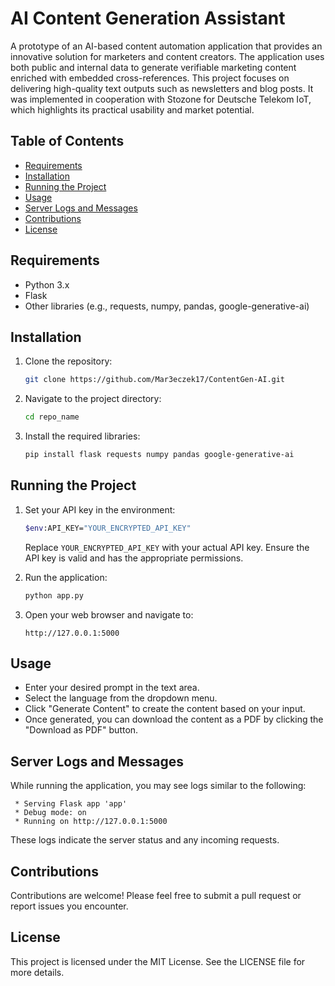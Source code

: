 
# AI Content Generation Assistant

A prototype of an AI-based content automation application that provides an innovative solution for marketers and content creators. The application uses both public and internal data to generate verifiable marketing content enriched with embedded cross-references. This project focuses on delivering high-quality text outputs such as newsletters and blog posts. It was implemented in cooperation with Stozone for Deutsche Telekom IoT, which highlights its practical usability and market potential.

## Table of Contents

- [Requirements](#requirements)
- [Installation](#installation)
- [Running the Project](#running-the-project)
- [Usage](#usage)
- [Server Logs and Messages](#server-logs-and-messages)
- [Contributions](#contributions)
- [License](#license)

## Requirements

- Python 3.x
- Flask
- Other libraries (e.g., requests, numpy, pandas, google-generative-ai)

## Installation

1. Clone the repository:
   ```bash
   git clone https://github.com/Mar3eczek17/ContentGen-AI.git
   ```

2. Navigate to the project directory:
   ```bash
   cd repo_name
   ```

3. Install the required libraries:
   ```bash
   pip install flask requests numpy pandas google-generative-ai
   ```

## Running the Project

1. Set your API key in the environment:
   ```bash
   $env:API_KEY="YOUR_ENCRYPTED_API_KEY"
   ```
   Replace `YOUR_ENCRYPTED_API_KEY` with your actual API key. Ensure the API key is valid and has the appropriate permissions.

2. Run the application:
   ```bash
   python app.py
   ```

3. Open your web browser and navigate to:
   ```
   http://127.0.0.1:5000
   ```

## Usage

- Enter your desired prompt in the text area.
- Select the language from the dropdown menu.
- Click "Generate Content" to create the content based on your input.
- Once generated, you can download the content as a PDF by clicking the "Download as PDF" button.

## Server Logs and Messages

While running the application, you may see logs similar to the following:

```
 * Serving Flask app 'app'
 * Debug mode: on
 * Running on http://127.0.0.1:5000
```

These logs indicate the server status and any incoming requests.

## Contributions

Contributions are welcome! Please feel free to submit a pull request or report issues you encounter.

## License

This project is licensed under the MIT License. See the LICENSE file for more details.

